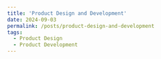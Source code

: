 ```yaml
---
title: 'Product Design and Development'
date: 2024-09-03
permalink: /posts/product-design-and-development
tags:
  - Product Design
  - Product Development
---
```


